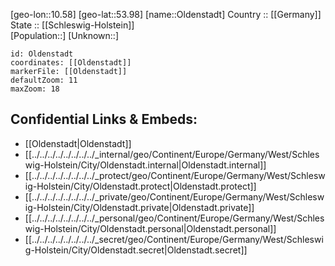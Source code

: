 ﻿---
location: [53.98,10.58] 
mapzoom: [7,12] 
mapmarker: city 
type: City
tags:
- geo/City


SpocWebEntityId: 33091
isDeleted: false
confidential: public

---
[geo-lon::10.58] 
[geo-lat::53.98] 
[name::Oldenstadt] 
Country :: [[Germany]]  
State :: [[Schleswig-Holstein]]  
[Population::] 
[Unknown::] 


```leaflet
id: Oldenstadt
coordinates: [[Oldenstadt]] 
markerFile: [[Oldenstadt]] 
defaultZoom: 11 
maxZoom: 18
```


## Confidential Links & Embeds: 
- [[Oldenstadt|Oldenstadt]]  
- [[../../../../../../../../_internal/geo/Continent/Europe/Germany/West/Schleswig-Holstein/City/Oldenstadt.internal|Oldenstadt.internal]] 
- [[../../../../../../../../_protect/geo/Continent/Europe/Germany/West/Schleswig-Holstein/City/Oldenstadt.protect|Oldenstadt.protect]] 
- [[../../../../../../../../_private/geo/Continent/Europe/Germany/West/Schleswig-Holstein/City/Oldenstadt.private|Oldenstadt.private]] 
- [[../../../../../../../../_personal/geo/Continent/Europe/Germany/West/Schleswig-Holstein/City/Oldenstadt.personal|Oldenstadt.personal]] 
- [[../../../../../../../../_secret/geo/Continent/Europe/Germany/West/Schleswig-Holstein/City/Oldenstadt.secret|Oldenstadt.secret]] 
